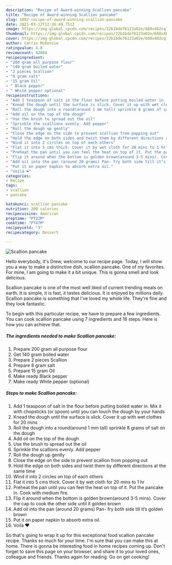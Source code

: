 ```yaml
---
description: "Recipe of Award-winning Scallion pancake"
title: "Recipe of Award-winning Scallion pancake"
slug: 1892-recipe-of-award-winning-scallion-pancake
date: 2021-03-12T12:26:49.751Z
image: https://img-global.cpcdn.com/recipes/22b1bde76123a02e/680x482cq70/scallion-pancake-recipe-main-photo.jpg
thumbnail: https://img-global.cpcdn.com/recipes/22b1bde76123a02e/680x482cq70/scallion-pancake-recipe-main-photo.jpg
cover: https://img-global.cpcdn.com/recipes/22b1bde76123a02e/680x482cq70/scallion-pancake-recipe-main-photo.jpg
author: Carrie McKenzie
ratingvalue: 4.8
reviewcount: 42804
recipeingredient:
- "200 gram all purpose flour"
- "140 gram boiled water"
- "2 pieces Scallion"
- "8 gram salt"
- "15 gram Oil"
- " Black pepper"
- " White pepper optional"
recipeinstructions:
- "Add 1 teaspoon of salt in the flour before putting boiled water in. Mix it with chopsticks (or spoon) until you can touch the dough by your hands"
- "Knead the dough until the surface is slick. Cover it up with wet clothes for 20 mins"
- "Roll the dough into a round(around 1 mm tall) sprinkle 8 grams of salt on the dough"
- "Add oil on the top of the dough"
- "Use the brush to spread out the oil"
- "Sprinkle the scallions evenly. Add pepper"
- "Roll the dough up gently"
- "Close the edge on the side to prevent scallion from popping out"
- "Hold the edge on both sides and twist them by different directions at the same time"
- "Wind it into 2 circles on top of each others"
- "Flat it into 5 cms thick. Cover it by wet cloth for 20 mins to 1 hr"
- "Preheat the pan until you can feel the heat on top of it. Put the pancake in. Cook with medium fire."
- "Flip it around when the bottom is golden brown(around 3-5 mins). Cover the cap to cook the other side until it golden brown"
- "Add oil into the pan (around 20 grams) Pan- fry both side till it’s golden brown"
- "Put it on paper napkin to absorb extra oil."
- "Voilà ❤️"
categories:
- Recipe
tags:
- scallion
- pancake

katakunci: scallion pancake 
nutrition: 209 calories
recipecuisine: American
preptime: "PT22M"
cooktime: "PT47M"
recipeyield: "3"
recipecategory: Dessert

---
```



![Scallion pancake](https://img-global.cpcdn.com/recipes/22b1bde76123a02e/680x482cq70/scallion-pancake-recipe-main-photo.jpg)

Hello everybody, it's Drew, welcome to our recipe page. Today, I will show you a way to make a distinctive dish, scallion pancake. One of my favorites. For mine, I am going to make it a bit unique. This is gonna smell and look delicious.

Scallion pancake is one of the most well liked of current trending meals on earth. It is simple, it is fast, it tastes delicious. It is enjoyed by millions daily. Scallion pancake is something that I've loved my whole life. They're fine and they look fantastic.




To begin with this particular recipe, we have to prepare a few ingredients. You can cook scallion pancake using 7 ingredients and 16 steps. Here is how you can achieve that.

<!--inarticleads1-->

##### The ingredients needed to make Scallion pancake:

1. Prepare 200 gram all purpose flour
1. Get 140 gram boiled water
1. Prepare 2 pieces Scallion
1. Prepare 8 gram salt
1. Prepare 15 gram Oil
1. Make ready  Black pepper
1. Make ready  White pepper (optional)




<!--inarticleads2-->

##### Steps to make Scallion pancake:

1. Add 1 teaspoon of salt in the flour before putting boiled water in. Mix it with chopsticks (or spoon) until you can touch the dough by your hands
1. Knead the dough until the surface is slick. Cover it up with wet clothes for 20 mins
1. Roll the dough into a round(around 1 mm tall) sprinkle 8 grams of salt on the dough
1. Add oil on the top of the dough
1. Use the brush to spread out the oil
1. Sprinkle the scallions evenly. Add pepper
1. Roll the dough up gently
1. Close the edge on the side to prevent scallion from popping out
1. Hold the edge on both sides and twist them by different directions at the same time
1. Wind it into 2 circles on top of each others
1. Flat it into 5 cms thick. Cover it by wet cloth for 20 mins to 1 hr
1. Preheat the pan until you can feel the heat on top of it. Put the pancake in. Cook with medium fire.
1. Flip it around when the bottom is golden brown(around 3-5 mins). Cover the cap to cook the other side until it golden brown
1. Add oil into the pan (around 20 grams) Pan- fry both side till it’s golden brown
1. Put it on paper napkin to absorb extra oil.
1. Voilà ❤️




So that's going to wrap it up for this exceptional food scallion pancake recipe. Thanks so much for your time. I'm sure that you can make this at home. There is gonna be interesting food in home recipes coming up. Don't forget to save this page on your browser, and share it to your loved ones, colleague and friends. Thanks again for reading. Go on get cooking!
